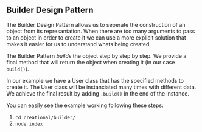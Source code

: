 ## Builder Design Pattern

The Builder Design Pattern allows us to seperate the construction of an object from its represantation. When there are too many arguments to pass to an object in order to create it we can use a more explicit solution that makes it easier for us to understand whats being created. 

The Builder Pattern _builds_ the object step by step by step. We provide a final method that will return the object when creating it (in our case `build()`).

In our example we have a User class that has the specified methods to create it. The User class will be instanciated many times with different data. We achieve the final result by adding `.build()` in the end of the instance.

You can easily see the example working following these steps: 
1. `cd creational/builder/`
2. `node index`